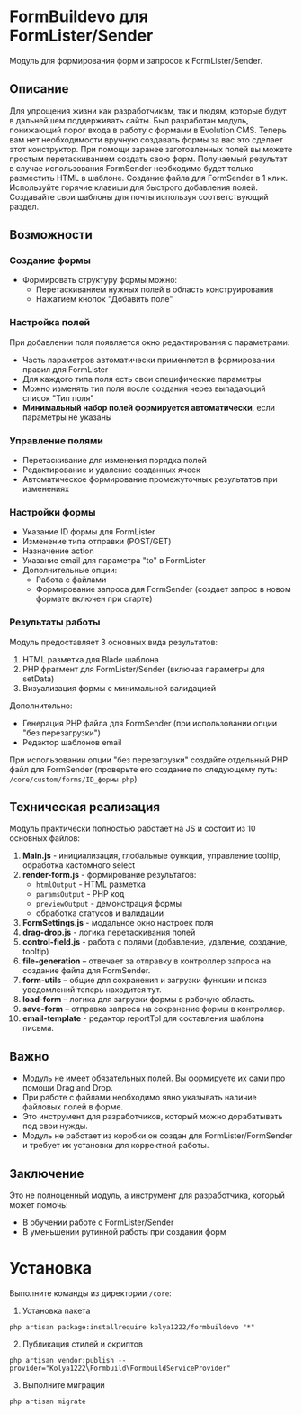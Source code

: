 # FormBuildevo для FormLister/Sender

Модуль для формирования форм и запросов к FormLister/Sender.

## Описание

Для упрощения жизни как разработчикам, так и людям, которые будут в дальнейшем поддерживать сайты.
Был разработан модуль, понижающий порог входа в работу с формами в Evolution CMS.
Теперь вам нет необходимости вручную создавать формы за вас это сделает этот конструктор.
При помощи заранее заготовленных полей вы можете простым перетаскиванием создать свою форм.
Получаемый результат в случае использования FormSender необходимо будет только разместить HTML в шаблоне.
Создание файла для FormSender в 1 клик.
Используйте горячие клавиши для быстрого добавления полей.
Создавайте свои шаблоны для почты используя соответствующий раздел.

## Возможности

### Создание формы

- Формировать структуру формы можно:
  - Перетаскиванием нужных полей в область конструирования
  - Нажатием кнопок "Добавить поле"

### Настройка полей

При добавлении поля появляется окно редактирования с параметрами:
- Часть параметров автоматически применяется в формировании правил для FormLister
- Для каждого типа поля есть свои специфические параметры
- Можно изменять тип поля после создания через выпадающий список "Тип поля"
- **Минимальный набор полей формируется автоматически**, если параметры не указаны

### Управление полями

- Перетаскивание для изменения порядка полей
- Редактирование и удаление созданных ячеек
- Автоматическое формирование промежуточных результатов при изменениях

### Настройки формы

- Указание ID формы для FormLister
- Изменение типа отправки (POST/GET)
- Назначение action
- Указание email для параметра "to" в FormLister
- Дополнительные опции:
  - Работа с файлами
  - Формирование запроса для FormSender (создает запрос в новом формате включен при старте)

### Результаты работы

Модуль предоставляет 3 основных вида результатов:
1. HTML разметка для Blade шаблона
2. PHP фрагмент для FormLister/Sender (включая параметры для setData)
3. Визуализация формы с минимальной валидацией

Дополнительно:
- Генерация PHP файла для FormSender (при использовании опции "без перезагрузки")
- Редактор шаблонов email

При использовании опции "без перезагрузки" создайте отдельный PHP файл для FormSender 
(проверьте его создание по следующему путь: `/core/custom/forms/ID_формы.php`)

## Техническая реализация

Модуль практически полностью работает на JS и состоит из 10 основных файлов:

1. **Main.js** - инициализация, глобальные функции, управление tooltip, обработка кастомного select
2. **render-form.js** - формирование результатов:
   - `htmlOutput` - HTML разметка
   - `paramsOutput` - PHP код
   - `previewOutput` - демонстрация формы
   - обработка статусов и валидации
3. **FormSettings.js** - модальное окно настроек поля
4. **drag-drop.js** - логика перетаскивания полей
5. **control-field.js** - работа с полями (добавление, удаление, создание, tooltip)
6. **file-generation** – отвечает за отправку в контроллер запроса на создание файла для FormSender.
7. **form-utils** – общие для сохранения и загрузки функции и показ уведомлений теперь находится тут.
8. **load-form** – логика для загрузки формы в рабочую область.
9. **save-form** – отправка запроса на сохранение формы в контроллер.
10. **email-template** - редактор reportTpl для составления шаблона письма.

## Важно

- Модуль не имеет обязательных полей. Вы формируете их сами про помощи Drag and Drop.
- При работе с файлами необходимо явно указывать наличие файловых полей в форме.
- Это инструмент для разработчиков, который можно дорабатывать под свои нужды.
- Модуль не работает из коробки он создан для FormLister/FormSender и требует их установки для корректной работы.

## Заключение

Это не полноценный модуль, а инструмент для разработчика, который может помочь:
- В обучении работе с FormLister/Sender
- В уменьшении рутинной работы при создании форм

# Установка
Выполните команды из директории `/core`:
1. Установка пакета
```
php artisan package:installrequire kolya1222/formbuildevo "*"
```
2. Публикация стилей и скриптов
```
php artisan vendor:publish --provider="Kolya1222\Formbuild\FormbuildServiceProvider"
```
3. Выполните миграции
```
php artisan migrate
```